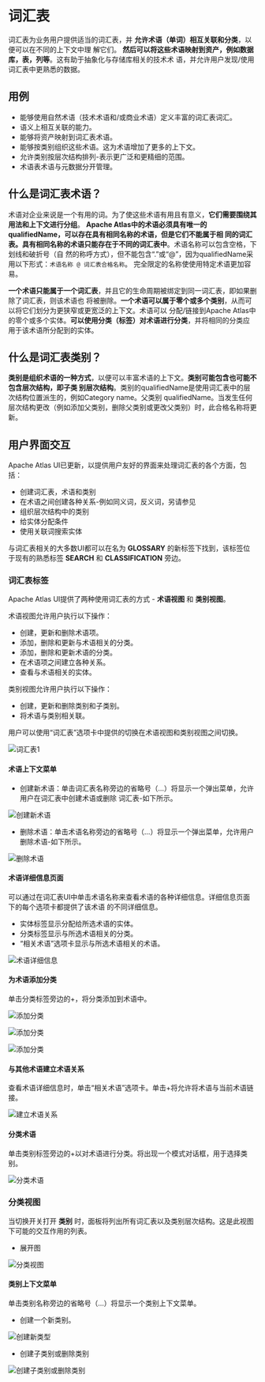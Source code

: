 词汇表
===================================================================================
词汇表为业务用户提供适当的词汇表，并 **允许术语（单词）相互关联和分类**，以便可以在不同的上下文中理
解它们。 **然后可以将这些术语映射到资产，例如数据库，表，列等**。这有助于抽象化与存储库相关的技术术
语，并允许用户发现/使用词汇表中更熟悉的数据。

## 用例
+ 能够使用自然术语（技术术语和/或商业术语）定义丰富的词汇表词汇。
+ 语义上相互关联的能力。
+ 能够将资产映射到词汇表术语。
+ 能够按类别组织这些术语。这为术语增加了更多的上下文。
+ 允许类别按层次结构排列-表示更广泛和更精细的范围。
+ 术语表术语与元数据分开管理。

## 什么是词汇表术语？
术语对企业来说是一个有用的词。为了使这些术语有用且有意义，**它们需要围绕其用法和上下文进行分组**。
**Apache Atlas中的术语必须具有唯一的qualifiedName，可以存在具有相同名称的术语，但是它们不能属于相
同的词汇表。具有相同名称的术语只能存在于不同的词汇表中**。术语名称可以包含空格，下划线和破折号（自
然的称呼方式），但不能包含“.”或“@”，因为qualifiedName采用以下形式：`术语名称 @ 词汇表合格名称`。
完全限定的名称使使用特定术语更加容易。

**一个术语只能属于一个词汇表**，并且它的生命周期被绑定到同一词汇表，即如果删除了词汇表，则该术语也
将被删除。**一个术语可以属于零个或多个类别**，从而可以将它们划分为更狭窄或更宽泛的上下文。术语可以
分配/链接到Apache Atlas中的零个或多个实体。**可以使用分类（标签）对术语进行分类**，并将相同的分类应
用于该术语所分配到的实体。

## 什么是词汇表类别？
**类别是组织术语的一种方式**，以便可以丰富术语的上下文。**类别可能包含也可能不包含层次结构，即子类
别层次结构**。类别的qualifiedName是使用词汇表中的层次结构位置派生的，例如Category name。父类别
qualifiedName。当发生任何层次结构更改（例如添加父类别，删除父类别或更改父类别）时，此合格名称将更
新。

## 用户界面交互
Apache Atlas UI已更新，以提供用户友好的界面来处理词汇表的各个方面，包括：
+ 创建词汇表，术语和类别
+ 在术语之间创建各种关系-例如同义词，反义词，另请参见
+ 组织层次结构中的类别
+ 给实体分配条件
+ 使用关联词搜索实体

与词汇表相关的大多数UI都可以在名为 **GLOSSARY** 的新标签下找到，该标签位于现有的熟悉标签 **SEARCH** 
和 **CLASSIFICATION** 旁边。

### 词汇表标签
Apache Atlas UI提供了两种使用词汇表的方式 - **术语视图** 和 **类别视图**。

术语视图允许用户执行以下操作：
+ 创建，更新和删除术语项。
+ 添加，删除和更新与术语相关的分类。
+ 添加，删除和更新术语的分类。
+ 在术语项之间建立各种关系。
+ 查看与术语相关的实体。

类别视图允许用户执行以下操作：
+ 创建，更新和删除类​​别和子类别。
+ 将术语与类别相关联。

用户可以使用“词汇表”选项卡中提供的切换在术语视图和类别视图之间切换。

![词汇表1](img/5.png)

#### 术语上下文菜单
+ 创建新术语：单击词汇表名称旁边的省略号（...）将显示一个弹出菜单，允许用户在词汇表中创建术语或删除
词汇表-如下所示。

![创建新术语](img/6.png)

+ 删除术语：单击术语名称旁边的省略号（...）将显示一个弹出菜单，允许用户删除术语-如下所示。

![删除术语](img/7.png)

#### 术语详细信息页面
可以通过在词汇表UI中单击术语名称来查看术语的各种详细信息。详细信息页面下的每个选项卡都提供了该术语
的不同详细信息。
+ 实体标签显示分配给所选术语的实体。
+ 分类标签显示与所选术语相关的分类。
+ “相关术语”选项卡显示与所选术语相关的术语。

![术语详细信息](img/8.png)

#### 为术语添加分类
单击分类标签旁边的+，将分类添加到术语中。

![添加分类](img/9.png)

![添加分类](img/10.png)

![添加分类](img/11.png)

#### 与其他术语建立术语关系
查看术语详细信息时，单击“相关术语”选项卡。单击+将允许将术语与当前术语链接。

![建立术语关系](img/12.png)

#### 分类术语
单击类别标签旁边的+以对术语进行分类。将出现一个模式对话框，用于选择类别。

![分类术语](img/13.png)

### 分类视图
当切换开关打开 **类别** 时，面板将列出所有词汇表以及类别层次结构。这是此视图下可能的交互作用的列表。

+ 展开图

![分类视图](img/14.png)

#### 类别上下文菜单
单击类别名称旁边的省略号（...）将显示一个类别上下文菜单。
+ 创建一个新类别。

![创建新类型](img/15.png)

+  创建子类别或删除类别

![创建子类别或删除类别](img/16.png)




